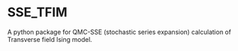 # SSE_TFIM
A python package for QMC-SSE (stochastic series expansion) calculation of Transverse field Ising model.
